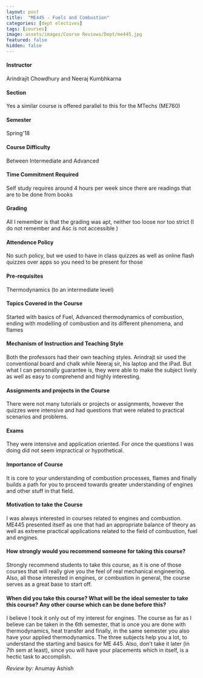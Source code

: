 ```yaml
---
layout: post
title:  "ME445 - Fuels and Combustion"
categories: [dept electives]
tags: [courses]
image: assets/images/Course Reviews/Dept/me445.jpg
featured: false
hidden: false
---
```


#### Instructor
Arindrajit Chowdhury and Neeraj Kumbhkarna

#### Section
Yes a similar course is offered parallel to this for the MTechs (ME760)

#### Semester
Spring'18

#### Course Difficulty
Between Intermediate and Advanced

#### Time Commitment Required
Self study requires around 4 hours per week since there are readings that are to be done from books

#### Grading
All I remember is that the grading was apt, neither too loose nor too strict (I do not remember and Asc is not accessible )

#### Attendence Policy
No such policy, but we used to have in class quizzes as well as online flash quizzes over apps so you need to be present for those 

#### Pre-requisites
Thermodynamics (to an intermediate level) 

#### Topics Covered in the Course
Started with basics of Fuel, Advanced thermodynamics of combustion, ending with modelling of combustion and its different phenomena, and flames

#### Mechanism of Instruction and Teaching Style
Both the professors had their own teaching styles. Arindrajt sir used the conventional board and chalk while Neeraj sir, his laptop and the iPad. But what I can personally guarantee is, they were able to make the subject lively as well as easy to comprehend and highly interesting.

#### Assignments and projects in the Course
There were not many tutorials or projects or assignments, however the quizzes were intensive and had questions that were related to practical scenarios and problems.

#### Exams
They were intensive and application oriented. For once the questions I was doing did not seem impractical or hypothetical.

#### Importance of Course
It is core to your understanding of combustion processes, flames and finally builds a path for you to proceed towards greater understanding of engines and other stuff in that field.

#### Motivation to take the Course
I was always interested in courses related to engines and combustion. ME445 presented itself as one that had an appropriate balance of theory as well as extreme practical applications related to the field of combustion, fuel and engines.

#### How strongly would you recommend someone for taking this course?
Strongly recommend students to take this course, as it is one of those courses that will really give you the feel of real mechanical engineering. Also, all those interested in engines, or combustion in general, the course serves as a great base to start off.

#### When did you take this course? What will be the ideal semester to take this course? Any other course which can be done before this?
I believe I took it only out of my interest for engines. The course as far as I believe can be taken in the 6th semester, that is once you are done with thermodynamics, heat transfer and finally, in the same semester you also have your applied thermodynamics. The three subjects help you a lot, to understand the starting and basics for ME 445. Also, don't take it later (in 7th sem at least), since you will have your placements which in itself, is a hectic task to accomplish.

*Review by:* Anumay Ashish
